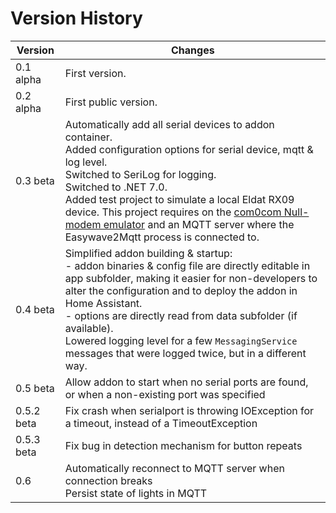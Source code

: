 # Version History

|Version|Changes|
|-------|-------|
| 0.1 alpha | First version.|
| 0.2 alpha | First public version.|
| 0.3 beta | Automatically add all serial devices to addon container.<br/>Added configuration options for serial device, mqtt & log level.<br/>Switched to SeriLog for logging.<br/>Switched to .NET 7.0.<br/>Added test project to simulate a local Eldat RX09 device. This project requires on the [com0com Null-modem emulator](https://files.akeo.ie/blog/com0com.7z) and an MQTT server where the Easywave2Mqtt process is connected to.|
| 0.4 beta | Simplified addon building & startup: <br/>- addon binaries & config file are directly editable in app subfolder, making it easier for non-developers to alter the configuration and to deploy the addon in Home Assistant.<br/>- options are directly read from data subfolder (if available).<br/>Lowered logging level for a few `MessagingService` messages that were logged twice, but in a different way. |
| 0.5 beta | Allow addon to start when no serial ports are found, or when a non-existing port was specified |
| 0.5.2 beta | Fix crash when serialport is throwing IOException for a timeout, instead of a TimeoutException |
| 0.5.3 beta | Fix bug in detection mechanism for button repeats |
| 0.6 | Automatically reconnect to MQTT server when connection breaks<br/>Persist state of lights in MQTT|

